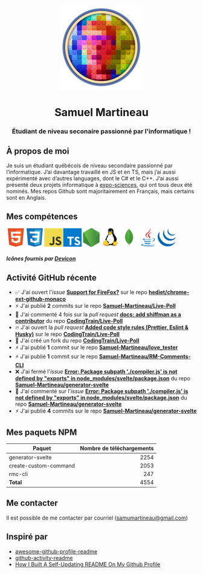 <div align="middle">
  <img height="225" alt="avatar" src="https://raw.githubusercontent.com/Samuel-Martineau/Samuel-Martineau/master/avatar.png">
  <h1>Samuel Martineau</h1>
  <h3>Étudiant de niveau seconaire passionné par l'informatique !</h3>
</div>

## À propos de moi

Je suis un étudiant québécois de niveau secondaire passionné par l’informatique. J’ai davantage travaillé en JS et en TS, mais j’ai aussi expérimenté avec d’autres languages, dont le C# et le C++. J’ai aussi présenté deux projets informatique à [expo-sciences](https://technoscience.ca/programmes/expo-sciences/), qui ont tous deux été nominés. Mes repos Github sont majoritairement en Français, mais certains sont en Anglais.

## Mes compétences

<img alt="HTML5" src="https://raw.githubusercontent.com/devicons/devicon/master/icons/html5/html5-original.svg" width="50" title="HTML5" /><img alt="CSS3" src="https://raw.githubusercontent.com/devicons/devicon/master/icons/css3/css3-original.svg" width="50" title="CSS3" /><img alt="JavaScript" src="https://raw.githubusercontent.com/devicons/devicon/master/icons/javascript/javascript-original.svg" width="50" title="JavaScript" /><img alt="TypeScript" src="https://raw.githubusercontent.com/devicons/devicon/master/icons/typescript/typescript-original.svg" width="50" title="TypeScript" /><img alt="NodeJS" src="https://raw.githubusercontent.com/devicons/devicon/master/icons/nodejs/nodejs-original.svg" width="50" title="NodeJS" /><img alt="Linux" src="https://raw.githubusercontent.com/devicons/devicon/master/icons/linux/linux-original.svg" width="50" title="Linux" /><img alt="MongoDB" src="https://raw.githubusercontent.com/devicons/devicon/master/icons/mongodb/mongodb-original.svg" width="50" title="MongoDB" /><img alt="Java" src="https://raw.githubusercontent.com/devicons/devicon/master/icons/java/java-original.svg" width="50" title="Java" /><img alt="jQuery" src="https://raw.githubusercontent.com/devicons/devicon/master/icons/jquery/jquery-original.svg" width="50" title="jQuery" />

##### Icônes fournis par [Devicon](https://konpa.github.io/devicon/)

## Activité GitHub récente

- ✅ J&#x27;ai ouvert l&#x27;_issue_ [**Support for FireFox?**](https://github.com/hediet/chrome-ext-github-monaco/issues/1) sur le repo [**hediet/chrome-ext-github-monaco**](https://github.com/hediet/chrome-ext-github-monaco)
- ⚡ J&#x27;ai publié **2** commits sur le repo [**Samuel-Martineau/Live-Poll**](https://github.com/Samuel-Martineau/Live-Poll)
- 💬 J&#x27;ai commenté 4 fois sur la _pull request_ [**docs: add shiffman as a contributor**](https://github.com/CodingTrain/Live-Poll/issues/45) du repo [**CodingTrain/Live-Poll**](https://github.com/CodingTrain/Live-Poll)
- 🔥 J&#x27;ai ouvert la _pull request_ [**Added code style rules (Prettier, Eslint &amp; Husky)**](https://github.com/CodingTrain/Live-Poll/pull/44) sur le repo [**CodingTrain/Live-Poll**](https://github.com/CodingTrain/Live-Poll)
- 🌈 J&#x27;ai créé un fork du repo [**CodingTrain/Live-Poll**](https://github.com/CodingTrain/Live-Poll)
- ⚡ J&#x27;ai publié **1** commit sur le repo [**Samuel-Martineau/love_tester**](https://github.com/Samuel-Martineau/love_tester)
- ⚡ J&#x27;ai publié **1** commit sur le repo [**Samuel-Martineau/RM-Comments-CLI**](https://github.com/Samuel-Martineau/RM-Comments-CLI)
- ❌ J&#x27;ai fermé l&#x27;_issue_ [**Error: Package subpath &#x27;./compiler.js&#x27; is not defined by &quot;exports&quot; in node_modules/svelte/package.json**](https://github.com/Samuel-Martineau/generator-svelte/issues/7) du repo [**Samuel-Martineau/generator-svelte**](https://github.com/Samuel-Martineau/generator-svelte)
- 💬 J&#x27;ai commenté sur l&#x27;_issue_ [**Error: Package subpath &#x27;./compiler.js&#x27; is not defined by &quot;exports&quot; in node_modules/svelte/package.json**](https://github.com/Samuel-Martineau/generator-svelte/issues/7) du repo [**Samuel-Martineau/generator-svelte**](https://github.com/Samuel-Martineau/generator-svelte)
- ⚡ J&#x27;ai publié **4** commits sur le repo [**Samuel-Martineau/generator-svelte**](https://github.com/Samuel-Martineau/generator-svelte)

## Mes paquets NPM

| Paquet                | Nombre de téléchargements |
| --------------------- | ------------------------: |
| generator-svelte      |                      2254 |
| create-custom-command |                      2053 |
| rmc-cli               |                       247 |
| **Total**             |                      4554 |

## Me contacter

Il est possible de me contacter par courriel ([samumartineau@gmail.com](mailto:samumartineau@gmail.com))

## Inspiré par

- [awesome-github-profile-readme](https://github.com/abhisheknaiidu/awesome-github-profile-readme)
- [github-activity-readme](https://github.com/jamesgeorge007/github-activity-readme)
- [How I Built A Self-Updating README On My Github Profile](https://www.mokkapps.de/blog/how-i-built-a-self-updating-readme-on-my-git-hub-profile/)
